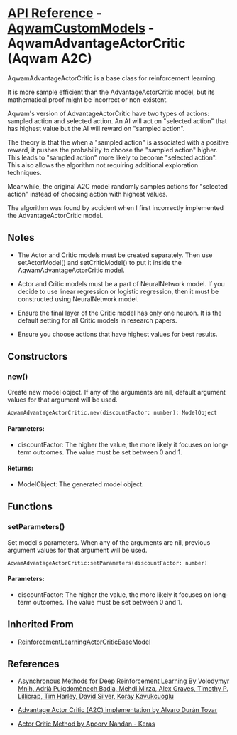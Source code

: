 # [API Reference](../../API.md) - [AqwamCustomModels](../AqwamCustomModels.md) - AqwamAdvantageActorCritic (Aqwam A2C)

AqwamAdvantageActorCritic is a base class for reinforcement learning. 

It is more sample efficient than the AdvantageActorCritic model, but its mathematical proof might be incorrect or non-existent. 

Aqwam's version of AdvantageActorCritic have two types of actions: sampled action and selected action. An AI will act on "selected action" that has highest value but the AI will reward on "sampled action". 

The theory is that the when a "sampled action" is associated with a positive reward, it pushes the probability to choose the "sampled action" higher. This leads to "sampled action" more likely to become "selected action". This also allows the algorithm not requiring additional exploration techniques. 

Meanwhile, the original A2C model randomly samples actions for "selected action" instead of choosing action with highest values.

The algorithm was found by accident when I first incorrectly implemented the AdvantageActorCritic model.

## Notes

* The Actor and Critic models must be created separately. Then use setActorModel() and setCriticModel() to put it inside the AqwamAdvantageActorCritic model.

* Actor and Critic models must be a part of NeuralNetwork model. If you decide to use linear regression or logistic regression, then it must be constructed using NeuralNetwork model. 

* Ensure the final layer of the Critic model has only one neuron. It is the default setting for all Critic models in research papers.

* Ensure you choose actions that have highest values for best results.

## Constructors

### new()

Create new model object. If any of the arguments are nil, default argument values for that argument will be used.

```
AqwamAdvantageActorCritic.new(discountFactor: number): ModelObject
```

#### Parameters:

* discountFactor: The higher the value, the more likely it focuses on long-term outcomes. The value must be set between 0 and 1.

#### Returns:

* ModelObject: The generated model object.

## Functions

### setParameters()

Set model's parameters. When any of the arguments are nil, previous argument values for that argument will be used.

```
AqwamAdvantageActorCritic:setParameters(discountFactor: number)
```

#### Parameters:

* discountFactor: The higher the value, the more likely it focuses on long-term outcomes. The value must be set between 0 and 1.

## Inherited From

* [ReinforcementLearningActorCriticBaseModel](ReinforcementLearningActorCriticBaseModel.md)

## References

* [Asynchronous Methods for Deep Reinforcement Learning By Volodymyr Mnih, Adrià Puigdomènech Badia, Mehdi Mirza, Alex Graves, Timothy P. Lillicrap, Tim Harley, David Silver, Koray Kavukcuoglu](https://arxiv.org/pdf/1602.01783v2.pdf)

* [Advantage Actor Critic (A2C) implementation by Alvaro Durán Tovar](https://medium.com/deeplearningmadeeasy/advantage-actor-critic-a2c-implementation-944e98616b)

* [Actor Critic Method by Apoorv Nandan - Keras](https://keras.io/examples/rl/actor_critic_cartpole/)

